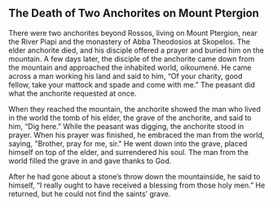 ## The Death of Two Anchorites on Mount Ptergion

There were two anchorites beyond Rossos, living on Mount Ptergion, near the River Piapi and the monastery of Abba Theodosios at Skopelos. The elder anchorite died, and his disciple offered a prayer and buried him on the mountain. A few days later, the disciple of the anchorite came down from the mountain and approached the inhabited world, oikoumené. He came across a man working his land and said to him, “Of your charity, good fellow, take your mattock and spade and come with me.” The peasant did what the anchorite requested at once. 

When they reached the mountain, the anchorite showed the man who lived in the world the tomb of his elder, the grave of the anchorite, and said to him, “Dig here.” While the peasant was digging, the anchorite stood in prayer. When his prayer was finished, he embraced the man from the world, saying, "Brother, pray for me, sir." He went down into the grave, placed himself on top of the elder, and surrendered his soul. The man from the world filled the grave in and gave thanks to God. 

After he had gone about a stone’s throw down the mountainside, he said to himself, “I really ought to have received a blessing from those holy men.” He returned, but he could not find the saints’ grave.

